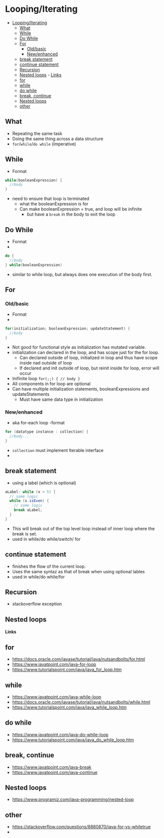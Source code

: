 # Looping/Iterating

<!-- TOC depthFrom:1 depthTo:6 withLinks:1 updateOnSave:1 orderedList:0 -->

- [Looping/Iterating](#loopingiterating)
	- [What](#what)
	- [While](#while)
	- [Do While](#do-while)
	- [For](#for)
		- [Old/basic](#oldbasic)
		- [New/enhanced](#newenhanced)
	- [break statement](#break-statement)
	- [continue statement](#continue-statement)
	- [Recursion](#recursion)
	- [Nested loops](#nested-loops)
			- [Links](#links)
	- [for](#for)
	- [while](#while)
	- [do while](#do-while)
	- [break, continue](#break-continue)
	- [Nested loops](#nested-loops)
	- [other](#other)

<!-- /TOC -->

## What

- Repeating the same task
- Doing the same thing across a data structure
- ```for```/```while```/```do while``` (imperative)

## While

- Format

```java
while(booleanExpression) {
  //body
}
```

- need to ensure that loop is terminated
  - what the booleanExpression is for
  - Can make booleanExpression = true, and loop will be infinite
    - but have a `break` in the body to exit the loop

## Do While

- Format
-
```java
do {
  //body
} while(booleanExpression)
```

- similar to while loop, but always does one execution of the body first.

## For

### Old/basic

- Format
-
```java
for(initialization; booleanExpression; updateStatement) {
  //body
}
```

- Not good for functional style as initialization has mutated variable.
- initialization can declared in the loop, and has scope just for the for loop.
  - Can declared outside of loop, initialized in loop and thus have scope inside nad outside of loop
  - If declared and init outside of loop, but reinit inside for loop, error will occur
- Inifinite loop `for(;;) { // body }`
- All components in for loop are optional
- Can have multiple initialization statements, booleanExpressions and updateStatements
  - Must have same data type in initialization

### New/enhanced

- aka for-each loop
-format

```java
for (datatype instance : collection) {
  //body...
}
```

- `collection` must implement Iterable interface
-

## break statement

-  using a label (which is optional)

```java
aLabel: while (x > 5) {
  // some logic
  while (x.isEven) {
    // some logic
    break aLabel;
  }
}
```

  - This will break out of the top level loop instead of inner loop where the break is set.
- used in while/do while/switch/ for

## continue statement

- finishes the flow of the current loop.
- Uses the same syntaz as that of break when using optional lables
- used in while/do while/for

## Recursion

- stackoverflow exception

## Nested loops

#### Links

## for

- https://docs.oracle.com/javase/tutorial/java/nutsandbolts/for.html
- https://www.javatpoint.com/java-for-loop
- https://www.tutorialspoint.com/java/java_for_loop.htm


## while

- https://www.javatpoint.com/java-while-loop
- https://docs.oracle.com/javase/tutorial/java/nutsandbolts/while.html
- https://www.tutorialspoint.com/java/java_while_loop.htm

## do while

- https://www.javatpoint.com/java-do-while-loop
- https://www.tutorialspoint.com/java/java_do_while_loop.htm

## break, continue

- https://www.javatpoint.com/java-break
- https://www.javatpoint.com/java-continue

## Nested loops
- https://www.programiz.com/java-programming/nested-loop

## other
- https://stackoverflow.com/questions/8880870/java-for-vs-whiletrue
-
